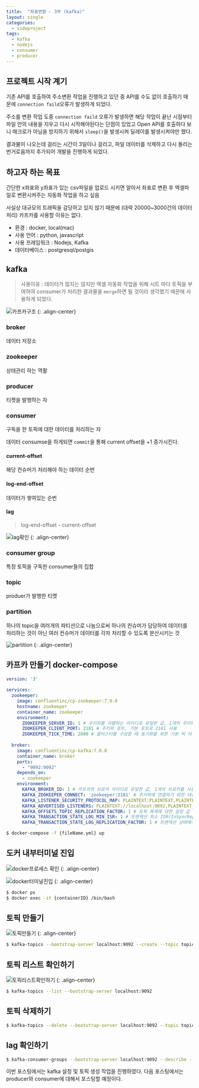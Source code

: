 ```yaml
---
title:  "좌표변환 - 3부 (kafka)"
layout: single
categories:
  - sideproject
tags:
  - kafka
  - nodejs
  - consumer
  - producer
---
```


## 프로젝트 시작 계기
기존 API를 호출하여 주소변환 작업을 진행하고 있던 중 API를 수도 없이 호출하기 때문에 `connection faild`오류가 발생하게 되었다. 

주소를 변환 작업 도중 `connection faild` 오류가 발생하면 해당 작업이 끝난 시점부터 파일 안의 내용을 지우고 다시 시작해야된다는 단점이 있었고 Open API를 호출하다 보니 매크로가 아님을 방지하기 위해서 `sleep()`을 발생시켜 딜레이를 발생시켜야만 했다.

결과물이 나오는데 걸리는 시간이 3일이나 걸리고, 파일 데이터를 삭제하고 다시 돌리는 번거로움까지 추가되어 개발을 진행하게 되었다.

## 하고자 하는 목표
간단한 x좌표와 y좌표가 있는 csv파일을 업로드 시키면 알아서 좌표로 변환 후 엑셀파일로 변환시켜주는 자동화 작업을 하고 싶음

사실상 대규모의 트래픽을 감당하고 있지 않기 때문에 (대략 20000~3000건의 데이터 처리) 카프카를 사용할 이유는 없다.

- 환경 : docker, local(mac)
- 사용 언어 : python, javascript
- 사용 프레임워크 : Nodejs, Kafka
- 데이터베이스 : postgresql/postgis

## kafka
> 사용이유 : 데이터가 많지는 않지만 엑셀 자동화 작업을 위해 시트 마다 토픽을 부여하여 consumer가 처리한 결과물을 `merge`하면 될 것이라 생각했기 때문에 사용하게 되었다.

![카프카구조](https://github.com/kimhyunso/kimhyunso.github.io/assets/87798982/6c69b3f6-49f8-46e3-9534-74698219e841)
{: .align-center}

### broker
데이터 저장소

### zookeeper
상태관리 하는 역활

### producer
티켓을 발행하는 자

### consumer
구독을 한 토픽에 대한 데이터를 처리하는 자

데이터 consumse을 하게되면 `commit`을 통해 current offset을 +1 증가시킨다.

#### current-offset
해당 컨슈머가 처리해야 하는 데이터 순번

#### log-end-offset
데이터가 쌓여있는 순번

#### lag
> log-end-offset - current-offset

![lag확인](https://github.com/kimhyunso/kimhyunso.github.io/assets/87798982/f603fb06-e517-4667-a71c-df4d3b5eb0ae)
{: .align-center}

### consumer group
특정 토픽을 구독한 consumer들의 집합

### topic
produer가 발행한 티켓

### partition
하나의 topic을 여러개의 파티션으로 나눔으로써 하나의 컨슈머가 담당하여 데이터를 처리하는 것이 아닌 여러 컨슈머가 데이터를 각자 처리할 수 있도록 분산시키는 것

![partition](https://github.com/kimhyunso/kimhyunso.github.io/assets/87798982/fcbdfe90-b20a-45db-88e6-8b9dc7fd2395)
{: .align-center}

## 카프카 만들기 docker-compose
```yml
version: '3'
 
services:
  zookeeper:
    image: confluentinc/cp-zookeeper:7.0.0
    hostname: zookeeper
    container_name: zookeeper
    environment:
      ZOOKEEPER_SERVER_ID: 1 # 주키퍼를 식별하는 아이디로 유일한 값, 1개의 주키퍼를 사용할 예정이라 없어도 문제 없음
      ZOOKEEPER_CLIENT_PORT: 2181 # 주키퍼 포트, 기본 포트로 2181 사용
      ZOOKEEPER_TICK_TIME: 2000 # 클러스터를 구성할 때 동기화를 위한 기본 틱 타임
 
  broker:
    image: confluentinc/cp-kafka:7.0.0
    container_name: broker
    ports:
      - "9092:9092"
    depends_on:
      - zookeeper
    environment:
      KAFKA_BROKER_ID: 1 # 카프카의 브로커 아이디로 유일한 값, 1개의 브로커를 사용할 예정이라 없어도 문제 없음
      KAFKA_ZOOKEEPER_CONNECT: 'zookeeper:2181' # 주키퍼에 연결하기 위한 대상 지정 [서비스이름:컨테이너내부포트]
      KAFKA_LISTENER_SECURITY_PROTOCOL_MAP: PLAINTEXT:PLAINTEXT,PLAINTEXT_INTERNAL:PLAINTEXT # 보안을 위한 프로토콜 매핑. PLAINTEXT는 암호화하지 않은 일반 평문
      KAFKA_ADVERTISED_LISTENERS: PLAINTEXT://localhost:9092,PLAINTEXT_INTERNAL://broker:29092 # 외부 클라이언트에 알려주는 리스너 주소
      KAFKA_OFFSETS_TOPIC_REPLICATION_FACTOR: 1 # 토픽 복제에 대한 설정 값
      KAFKA_TRANSACTION_STATE_LOG_MIN_ISR: 1 # 트랜잭션 최소 ISR(InSyncReplicas 설정) 수
      KAFKA_TRANSACTION_STATE_LOG_REPLICATION_FACTOR: 1 # 트랜잭션 상태에서 복제 수
```

```sh
$ docker-compose -f {fileName.yml} up
```

## 도커 내부터미널 진입
![docker프로세스 확인](https://github.com/kimhyunso/kimhyunso.github.io/assets/87798982/03e74613-6337-4bf2-af35-77a540b74aeb)
{: .align-center}

![docker터미널진입](https://github.com/kimhyunso/kimhyunso.github.io/assets/87798982/c2dd08a6-e9eb-45b0-8dbb-ea5671715198)
{: .align-center}

```sh
$ docker ps
$ docker exec -it {containerID} /bin/bash
```


## 토픽 만들기
![토픽만들기](https://github.com/kimhyunso/kimhyunso.github.io/assets/87798982/1e448b71-8ff2-4c8e-8848-e45671bd532e)
{: .align-center}

```sh
$ kafka-topics --bootstrap-server localhost:9092 --create --topic topic --partitions 3 --replication-factor 1
```

## 토픽 리스트 확인하기
![토픽리스트확인하기](https://github.com/kimhyunso/kimhyunso.github.io/assets/87798982/6c406dfb-2fb9-4a3a-9dd4-342b38f6c3af)
{: .align-center}

```sh
$ kafka-topics --list --bootstrap-server localhost:9092
```

## 토픽 삭제하기
```sh
$ kafka-topics --delete --bootstrap-server localhost:9092 --topic topic2
```

## lag 확인하기
```sh
$ kafka-consumer-groups --bootstrap-server localhost:9092 --describe --group test-group1
```


이번 포스팅에서는 kafka 설정 및 토픽 생성 작업을 진행하였다. 다음 포스팅에서는 producer와 consumer에 대해서 포스팅할 예정이다.


































